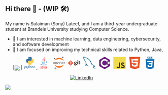 ## Hi there 👋  - (WIP 🛠)


My name is Sulaiman (Sony) Lateef, and I am a third-year undergraduate student at Brandeis University studying Computer Science.

  - 🔭 I am interested in machine learning, data engineering, cybersecurity, and software development
  - 🌱 I am focused on improving my technical skills related to Python, Java, 

<p align="center">
  |<a href="https://github.com/SonyLateef/github-readme-stats"><img align="center" src="https://github-readme-stats.vercel.app/api/top-langs/?username=SonyLateef&layout=compact&theme=buefy&hide_border=true" /></a> |
  <a href="" target="_blank"> <img src="https://github.com/devicons/devicon/blob/master/icons/python/python-original-wordmark.svg" alt="Python" width="40" height="40"/> </a> 
    <img src="https://github.com/devicons/devicon/blob/master/icons/java/java-original-wordmark.svg" title="Java" alt="Java" width="40" height="40"/>&nbsp;
    <img src="https://github.com/devicons/devicon/blob/master/icons/jupyter/jupyter-original-wordmark.svg" title="Jupyter" alt="Jupyter" width="40" height="40"/>&nbsp;
    <img src="https://github.com/devicons/devicon/blob/master/icons/git/git-original-wordmark.svg" title="Git" alt="Git" width="40" height="40"/>&nbsp;
    <img src="https://github.com/devicons/devicon/blob/master/icons/mysql/mysql-original.svg" title="MySQL" alt="MySQL" width="40" height="40"/>&nbsp; 
    <img src="https://github.com/devicons/devicon/blob/master/icons/csharp/csharp-plain.svg" title="C#" alt="C#" width="40" height="40"/>&nbsp;
    <img src="https://github.com/devicons/devicon/blob/master/icons/javascript/javascript-original.svg" title="JavaScript" alt="JavaScript" width="40" height="40"/>&nbsp;
    <img src="https://github.com/devicons/devicon/blob/master/icons/html5/html5-original.svg" title="HTML5" alt="HTML" width="40" height="40"/>&nbsp;
    <img src="https://github.com/devicons/devicon/blob/master/icons/css3/css3-plain-wordmark.svg"  title="CSS3" alt="CSS" width="40" height="40"/>&nbsp;   
  
<p align = "center">
  <a href="https://www.linkedin.com/in/sony-lateef"><img width="32px" alt="LinkedIn" title="LinkedIn" src="https://i.imgur.com/yRpa1dQ.png"/></a>
    &#8287;&#8287;&#8287;&#8287;&#8287;

![](https://komarev.com/ghpvc/?username=SonyLateef)  

<!--
**SonyLateef/sonylateef** is a ✨ _special_ ✨ repository because its `README.md` (this file) appears on your GitHub profile.

[![](https://github-readme-streak-stats.herokuapp.com/?user=SonyLateef)](https://git.io/streak-stats)

Here are some ideas to get you started:

- 🔭 I’m currently working on ...
- 🌱 I’m currently learning ...
- 👯 I’m looking to collaborate on ...
- 🤔 I’m looking for help with ...
- 💬 Ask me about ...
- 📫 How to reach me: ...
- 😄 Pronouns: ...
- ⚡ Fun fact: ...
-->

